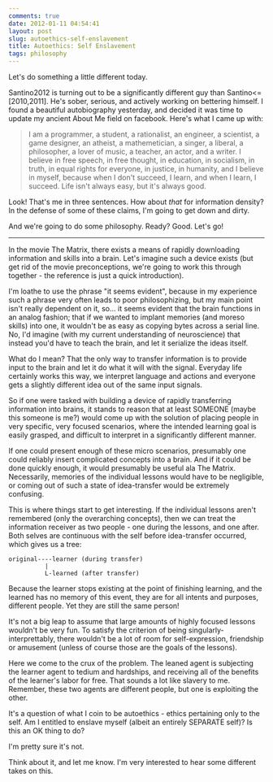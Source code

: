 ```yaml
---
comments: true
date: 2012-01-11 04:54:41
layout: post
slug: autoethics-self-enslavement
title: Autoethics: Self Enslavement
tags: philosophy
---
```


Let's do something a little different today.

Santino2012 is turning out to be a significantly different guy than
Santino<=[2010,2011]. He's sober, serious, and actively working on bettering
himself. I found a beautiful autobiography yesterday, and decided it was time to
update my ancient About Me field on facebook. Here's what I came up with:

> I am a programmer, a student, a rationalist, an engineer, a scientist, a game
> designer, an atheist, a mathemetician, a singer, a liberal, a philosopher, a
> lover of music, a teacher, an actor, and a writer. I believe in free speech,
> in free thought, in education, in socialism, in truth, in equal rights for
> everyone, in justice, in humanity, and I believe in myself, because when I
> don't succeed, I learn, and when I learn, I succeed. Life isn't always easy,
> but it's always good.

Look! That's me in three sentences. How about _that_ for information density? In
the defense of some of these claims, I'm going to get down and dirty.

And we're going to do some philosophy. Ready? Good. Let's go!

* * *

In the movie The Matrix, there exists a means of rapidly downloading information
and skills into a brain. Let's imagine such a device exists (but get rid of the
movie preconceptions, we're going to work this through together - the reference
is just a quick introduction).

I'm loathe to use the phrase "it seems evident", because in my experience such a
phrase very often leads to poor philosophizing, but my main point isn't really
dependent on it, so... it seems evident that the brain functions in an analog
fashion; that if we wanted to implant memories (and moreso skills) into one, it
wouldn't be as easy as copying bytes across a serial line. No, I'd imagine (with
my current understanding of neuroscience) that instead you'd have to teach the
brain, and let it serialize the ideas itself.

What do I mean? That the only way to transfer information is to provide input to
the brain and let it do what it will with the signal. Everyday life certainly
works this way, we interpret language and actions and everyone gets a slightly
different idea out of the same input signals.

So if one were tasked with building a device of rapidly transferring information
into brains, it stands to reason that at least SOMEONE (maybe this someone is
me?) would come up with the solution of placing people in very specific, very
focused scenarios, where the intended learning goal is easily grasped, and
difficult to interpret in a significantly different manner.

If one could present enough of these micro scenarios, presumably one could
reliably insert complicated concepts into a brain. And if it could be done
quickly enough, it would presumably be useful ala The Matrix. Necessarily,
memories of the individual lessons would have to be negligible, or coming out of
such a state of idea-transfer would be extremely confusing.

This is where things start to get interesting. If the individual lessons aren't
remembered (only the overarching concepts), then we can treat the information
receiver as two people - one during the lessons, and one after. Both selves are
continuous with the self before idea-transfer occurred, which gives us a tree:

    original----learner (during transfer)
              |
              L-learned (after transfer)


Because the learner stops existing at the point of finishing learning, and the
learned has no memory of this event, they are for all intents and purposes,
different people. Yet they are still the same person!

It's not a big leap to assume that large amounts of highly focused lessons
wouldn't be very fun. To satisfy the criterion of being
singularly-interprettably, there wouldn't be a lot of room for self-expression,
friendship or amusement (unless of course those are the goals of the lessons).

Here we come to the crux of the problem. The leaned agent is subjecting the
learner agent to tedium and hardships, and receiving all of the benefits of the
learner's labor for free. That sounds a lot like slavery to me. Remember, these
two agents are different people, but one is exploiting the other.

It's a question of what I coin to be autoethics - ethics pertaining only to the
self. Am I entitled to enslave myself (albeit an entirely SEPARATE self)? Is
this an OK thing to do?

I'm pretty sure it's not.

Think about it, and let me know. I'm very interested to hear some different
takes on this.
